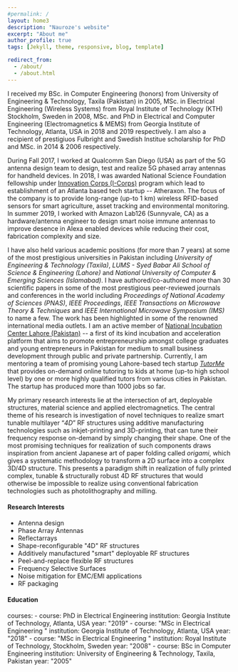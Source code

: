 ```yaml
---
#permalink: /
layout: home3
description: "Nauroze's website"
excerpt: "About me"
author_profile: true
tags: [Jekyll, theme, responsive, blog, template]

redirect_from: 
  - /about/
  - /about.html
---
```


I received my BSc. in Computer Engineering (honors) from University of Engineering & Technology, Taxila (Pakistan) in 2005, MSc. in Electrical Engineering (Wireless Systems) from Royal Institute of Technology (KTH) Stockholm, Sweden in 2008, MSc. and PhD in Electrical and Computer Engineering (Electromagnetics & MEMS) from Georgia Institute of Technology, Atlanta, USA in 2018 and 2019 respectively. I am also a recipient of prestigiuos Fulbright and Swedish Institue scholarship for PhD and MSc. in 2014 & 2006 respectively.

During Fall 2017, I worked at Qualcomm San Diego (USA) as part of the 5G antenna design team to design, test and realize 5G phased array antennas for handheld devices. In 2018, I was awarded National Science Foundation fellowship under [Innovation Corps (I-Corps)](https://www.nsf.gov/news/special_reports/i-corps/) program which lead to establishment of an Atlanta based tech startup -- Atheraxon. The focus of the company is to provide long-range (up-to 1 km) wireless RFID-based sensors for smart agriculture, asset tracking and environmental monitoring. In summer 2019, I worked with Amazon Lab126 (Sunnyvale, CA) as a hardware/antenna engineer to design smart noise immune antennas to improve desence in Alexa enabled devices while reducing their cost, fabrication complexity and size. 

I have also held various academic positions (for more than 7 years) at some of the most prestigious universities in Pakistan including *University of Engineering & Technology (Taxila)*, *LUMS - Syed Babar Ali School of Science & Engineering (Lahore)* and *National University of Computer & Emerging Sciences (Islamabad)*. I have authored/co-authored more than 30 scientific papers in some of the most prestigious peer-reviewed journals and conferences in the world including *Proceedings of National Academy of Sciences (PNAS)*, *IEEE Proceedings*, *IEEE Transactions on Microwave Theory & Techniques* and *IEEE International Microwave Symposium (IMS)* to name a few. The work has been highlighted in some of the renowned international media outlets. I am an active member of [National Incubation Center Lahore (Pakistan)](https://niclahore.lums.edu.pk/) -- a first of its kind incubation and acceleration platform that aims to promote entrepreneurship amongst college graduates and young entrepreneurs in Pakistan for medium to small business development through public and private partnership. Currently, I am mentoring a team of promising young Lahore-based tech startup *[TutorMe](http://www.tutorme.pk)* that provides on-demand online tutoring to kids at home (up-to high school level) by one or more highly qualified tutors from various cities in Pakistan. The startup has produced more than 1000 jobs so far.

My primary research interests lie at the intersection of art, deployable structures, material science and applied electromagnetics. The central theme of his research is investigation of novel techniques to realize smart tunable multilayer “*4D*” RF structures using additive manufacturing technologies such as inkjet-printing and 3D-printing, that can tune their frequency response on-demand by simply changing their shape. One of the most promising techniques for realization of such components draws inspiration from ancient Japanese art of paper folding called *origami*, which gives a systematic methodology to transform a 2D surface into a complex 3D/4D structure. This presents a paradigm shift in realization of fully printed complex, tunable & structurally robust 4D RF structures that would otherwise be impossible to realize using conventional fabrication technologies such as photolithography and milling.

#### Research Interests

  + Antenna design
  + Phase Array Antennas
  + Reflectarrays
  + Shape-reconfigurable "4D" RF structures
  + Additively manufactured "smart" deployable RF structures
  + Peel-and-replace flexible RF structures
  + Frequency Selective Surfaces
  + Noise mitigation for EMC/EMI applications
  + RF packaging
  
#### Education
  courses:
    - course: PhD in Electrical Engineering
      institution: Georgia Institute of Technology, Atlanta, USA
      year: "2019"
    - course: "MSc in Electrical Engineering "
      institution: Georgia Institute of Technology, Atlanta, USA
      year: "2018"
    - course: "MSc in Electrical Engineering "
      institution: Royal Institute of Technology, Stockholm, Sweden
      year: "2008"
    - course: BSc in Computer Engineering
      institution: University of Engineering & Technology, Taxila, Pakistan
      year: "2005"

